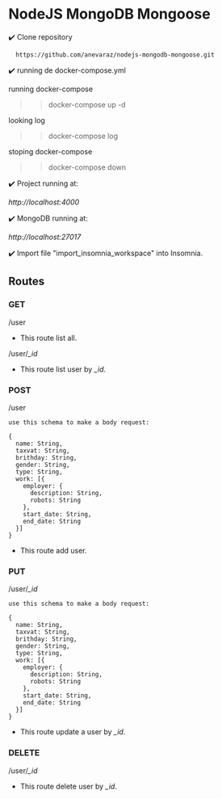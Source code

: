 # NodeJS MongoDB Mongoose

:heavy_check_mark: Clone repository

      https://github.com/anevaraz/nodejs-mongodb-mongoose.git

:heavy_check_mark: running de docker-compose.yml

  running docker-compose

  >> docker-compose up -d

  looking log

  >> docker-compose log

  stoping docker-compose

  >> docker-compose down

:heavy_check_mark: Project running at:

  *http://localhost:4000*

:heavy_check_mark: MongoDB running at:

  *http://localhost:27017*

:heavy_check_mark: Import file "import_insomnia_workspace" into Insomnia.

## Routes

### GET

  /user

  * This route list all.

  /user/*_id*

  * This route list user by *_id*.

### POST
  
  /user

    use this schema to make a body request:

    {
      name: String,
      taxvat: String,
      brithday: String,
      gender: String,
      type: String,
      work: [{
        employer: {
          description: String,
          robots: String
        },
        start_date: String,
        end_date: String
      }]
    }

  * This route add user.

### PUT
  
  /user/*_id*

    use this schema to make a body request:

    {
      name: String,
      taxvat: String,
      brithday: String,
      gender: String,
      type: String,
      work: [{
        employer: {
          description: String,
          robots: String
        },
        start_date: String,
        end_date: String
      }]
    }

  * This route update a user by *_id*.

### DELETE

  /user/*_id*

  * This route delete user by *_id*.
